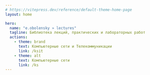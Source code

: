 ```yaml
---
# https://vitepress.dev/reference/default-theme-home-page
layout: home

hero:
  name: "e.obolensky » lectures"
  tagline: Библиотека лекций, практических и лабораторных работ
  actions:
    - theme: brand
      text: Компьютерные сети и Телекоммуникации
      link: /ksit
    - theme: alt
      text: Компьютерные сети
      link: /ks
---
```



